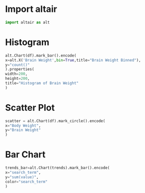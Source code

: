 # Import altair
```python
import altair as alt
```


# Histogram

```python
alt.Chart(df).mark_bar().encode(
x=alt.X('Brain Weight',bin=True,title="Brain Weight Binned"),
y="count()"
).properties(
width=200,
height=200,
title="Histogram of Brain Weight"
)
```

# Scatter Plot

```python
scatter = alt.Chart(df).mark_circle().encode(
x="Body Weight",
y="Brain Weight"
)
```

# Bar Chart

```python
trends_bar=alt.Chart(trends).mark_bar().encode(
x="search_term",
y="sum(value)",
color="search_term"
)
```
